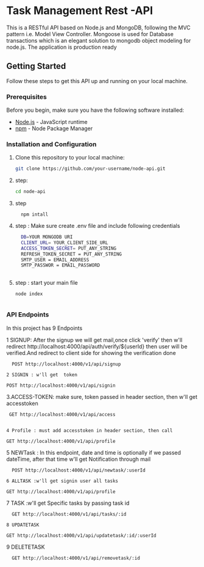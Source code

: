 # Task Management Rest -API

This is a RESTful API based on Node.js and MongoDB, following the MVC pattern i.e. Model View Controller.
Mongoose is used for Database transactions which is an elegant solution to mongodb object modeling for node.js.
The application is production ready

## Getting Started

Follow these steps to get this API up and running on your local machine.

### Prerequisites

Before you begin, make sure you have the following software installed:

- [Node.js](https://nodejs.org/) - JavaScript runtime
- [npm](https://www.npmjs.com/) - Node Package Manager

### Installation and  Configuration 
1. Clone this repository to your local machine:

   ```bash
   git clone https://github.com/your-username/node-api.git

2. step:
    ```bash
    cd node-api
3. step
    ```
      npm intall

4. step : Make sure create .env file and include following credentials
   ```bash
     DB=YOUR MONGODB URI
     CLIENT_URL= YOUR_CLIENT_SIDE_URL
     ACCESS_TOKEN_SECRET= PUT_ANY_STRING
     REFRESH_TOKEN_SECRET = PUT_ANY_STRING
     SMTP_USER = EMAIL_ADDRESS
     SMTP_PASSWOR = EMAIL_PASSWORD  
 
5. step : start your main file 
   ```
   node index


### API Endpoints

In this project has 9 Endpoints

1 SIGNUP: After the signup we will get mail,once click 'verify' then w'll redirect  http://localhost:4000/api/auth/verify/${userId}
then user will be verified.And redirect to client side for showing the verification done
  ```
    POST http://localhost:4000/v1/api/signup

2 SIGNIN : w'll get  token 
  ```
    POST http://localhost:4000/v1/api/signin

3.ACCESS-TOKEN: make sure, token passed in header section, then  w'll get  accesstoken
   ```
    GET http://localhost:4000/v1/api/access


4 Profile : must add accesstoken in header section, then call 
  ```
    GET http://localhost:4000/v1/api/profile
    
5 NEWTask : In this endpoint, date and time is optionally if we passed dateTime, after that time w'll get Notification through mail 
  ```
    POST http://localhost:4000/v1/api/newtask/:userId

6 ALLTASK :w'll get signin user all tasks 
  ```
    GET http://localhost:4000/v1/api/profile

7 TASK :w'll get Specific tasks by passing task id
  ```
    GET http://localhost:4000/v1/api/tasks/:id

8 UPDATETASK 
  ```
    GET http://localhost:4000/v1/api/updatetask/:id/:userId
    
9 DELETETASK 
  ```
    GET http://localhost:4000/v1/api/removetask/:id
    
